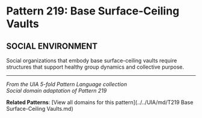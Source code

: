 # Pattern 219: Base Surface-Ceiling Vaults

## SOCIAL ENVIRONMENT

Social organizations that embody base surface-ceiling vaults require structures that support healthy group dynamics and collective purpose.

---

*From the UIA 5-fold Pattern Language collection*  
*Social domain adaptation of Pattern 219*

**Related Patterns**: [View all domains for this pattern](../../UIA/md/T219 Base Surface-Ceiling Vaults.md)
